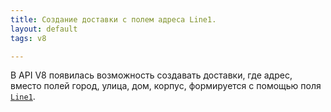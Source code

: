 ---title: Создание доставки с полем адреса Line1.layout: defaulttags: v8---В API V8 появилась возможность создавать доставки, где адрес, вместо полей город, улица, дом, корпус, формируется с помощью поля [`Line1`](https://iiko.github.io/front.api.sdk/v8/html/P_Resto_Front_Api_Data_Brd_IAddress_Line1.htm).